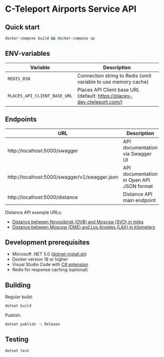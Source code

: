 # C-Teleport Airports Service API

## Quick start

```sh
docker-compose build && docker-compose up
```

## ENV-variables

| Variable                     | Description                                                             |
|------------------------------|-------------------------------------------------------------------------|
| `REDIS_DSN`                  | Connection string to Redis (omit variable to use memory cache)          |
| `PLACES_API_CLIENT_BASE_URL` | Places API Client base URL (default: https://places-dev.cteleport.com/) |

## Endpoints

| URL                                           | Description                               |
|-----------------------------------------------|-------------------------------------------|
| http://localhost:5000/swagger                 | API documentation via Swagger UI          |
| http://localhost:5000/swagger/v1/swagger.json | API documentation in Open API JSON format |
| http://localhost:5000/distance                | Distance API main endpoint                |

Distance API example URLs:

- [Distance between Novosibirsk (OVB) and Moscow (SVO) in miles](http://localhost:5000/distance?origin=OVB&destination=SVO)
- [Distance between Moscow (DME) and Los Angeles (LAX) in kilometers](http://localhost:5000/distance?origin=DME&destination=LAX&unit=kilometers)

## Development prerequisites

- Microsoft .NET 5.0 ([dotnet-install.sh](https://docs.microsoft.com/en-us/dotnet/core/tools/dotnet-install-script))
- Docker version 18 or higher
- Visual Studio Code with [C# extension](https://marketplace.visualstudio.com/items?itemName=ms-dotnettools.csharp)
- Redis for response caching (optional)

## Building

Regular build:
```sh
dotnet build
```

Publish:
```sh
dotnet publish -c Release
```

## Testing

```sh
dotnet test
```